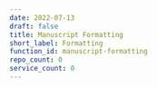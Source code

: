 ```yaml
---
date: 2022-07-13
draft: false
title: Manuscript Formatting
short_label: Formatting
function_id: manuscript-formatting
repo_count: 0
service_count: 0
---
```



